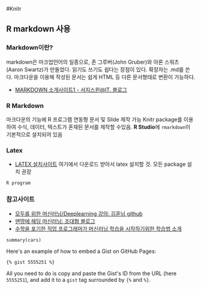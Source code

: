 #Knitr
## R markdown 사용
### Markdown이란?
markdown은 마크업언어의 일종으로, 존 그루버(John Gruber)와 아론 스워츠 (Aaron Swartz)가 만들었다. 읽기도 쓰기도 쉽다는 장점이 있다. 확장자는 .md를 쓴다. 마크다운을 이용해 작성된 문서는 쉽게 HTML 등 다른 문서형태로 변환이 가능하다. 
- [MARKDOWN 소개사이트1 - 서지스윈@IT. 블로그](http://sergeswin.com/1013)

### R Markdown 
마크다운의 기능에 R 프로그램 연동형 문서 및 Slide 제작 가능
Knitr package를 이용하여 수식, 데이터, 텍스트가 혼재된 문서를 제작할 수있음. 
**R Studio**에 `rmarkdown`이 기본적으로 설치되어 있음

### Latex
- [LATEX 설치사이트](http://www.ktug.org) 여기에서 다운로드 받아서 latex 설치할 것. 모든 package 설치 권장

```
R program
```

### 참고사이트
- [모두를 위한 머신러닝/Deeplearning 강의: 김훈님 github](https://hunkim.github.io/ml/)
- [맨땅에 헤딩 머신러닝: 조대협 블로그](http://bcho.tistory.com/966)
- [수학을 포기한 직업 프로그래머가 머신러닝 학습을 시작하기위한 학습법 소개](http://www.moreagile.net/2015/05/how-to-start-machine-learning-study.html)

<script src="https://gist.github.com/smmyoung/44094e580bd849f7e7088586395d9735.js"></script>

```{r cars}
summary(cars)
```


Here's an example of how to embed a Gist on GitHub Pages:

```
{% gist 5555251 %}
```

All you need to do is copy and paste the Gist's ID from the URL (here `5555251`), and add it to a `gist` tag surrounded by `{%` and `%}`.

